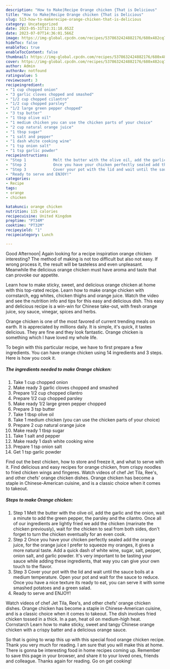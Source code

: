 ```yaml
---
description: "How to Make|Recipe Orange chicken {That is Delicious"
title: "How to Make|Recipe Orange chicken {That is Delicious"
slug: 513-how-to-makerecipe-orange-chicken-that-is-delicious
category: Uncategorized
date: 2023-05-31T12:31:18.052Z
date: 2023-07-07T14:36:01.566Z
image: https://img-global.cpcdn.com/recipes/5378632424882176/680x482cq70/orange-chicken-recipe-main-photo.jpg
hideToc: false
enableToc: true
enableTocContent: false
thumbnail: https://img-global.cpcdn.com/recipes/5378632424882176/680x482cq70/orange-chicken-recipe-main-photo.jpg
cover: https://img-global.cpcdn.com/recipes/5378632424882176/680x482cq70/orange-chicken-recipe-main-photo.jpg
author: Admin
authorAv: notfound
ratingvalue: 5
reviewcount: 3
recipeingredient:
- "1 cup chopped onion"
- "3 garlic cloves chopped and smashed"
- "1/2 cup chopped cilantro"
- "1/2 cup chopped parsley"
- "1/2 large green pepper chopped"
- "3 tsp butter"
- "1 tbsp olive oil"
- "1 medium chicken you can use the chicken parts of your choice"
- "2 cup natural orange juice"
- "1 tbsp sugar"
- "1 salt and pepper"
- "1 dash white cooking wine"
- "1 tsp onion salt"
- "1 tsp garlic powder"
recipeinstructions:
- "Step 1            Melt the butter with the olive oil, add the garlic and the onion, wait a minute to add the green pepper, the parsley and the cilantro. Once all of our ingredients are lightly fried we add the chicken (marinate the chicken previously), wait for the chicken to seal from both sides,  don&#39;t forget to turn the chicken eventually for an even cook."
- "Step 2            Once you have your chicken perfectly sealed add the orange juice, for the orange juice I prefer to squeeze my oranges, it gives a more natural taste. Add a quick dash of white wine, sugar, salt, pepper, onion salt, and garlic powder. It&#39;s very important to be tasting your sauce while adding these ingredients, that way you can give your own touch to the flavor."
- "Step 3            Cover your pot with the lid and wait until the sauce boils at a medium temperature. Open your pot and wait for the sauce to reduce. Once you have a nice texture its ready to eat, you can serve it with some smashed potatoes and a green salad."
- "Ready to serve and ENJOY!"
categories:
- Recipe
tags:
- orange
- chicken

katakunci: orange chicken 
nutrition: 115 calories
recipecuisine: United Kingdom
preptime: "PT34M"
cooktime: "PT32M"
recipeyield: "1"
recipecategory: Lunch

---
```



Good Afternoon| Again looking for a recipe inspiration orange chicken interesting? The method of making is not too difficult but also not easy. If wrong process it, the result will be tasteless and even unpleasant. Meanwhile the delicious orange chicken must have aroma and taste that can provoke our appetite.





Learn how to make sticky, sweet, and delicious orange chicken at home with this top-rated recipe. Learn how to make orange chicken with cornstarch, egg whites, chicken thighs and orange juice. Watch the video and see the nutrition info and tips for this easy and delicious dish. This easy and delicious recipe is a win-win for Chinese take-out, with fresh orange juice, soy sauce, vinegar, spices and herbs.

Orange chicken is one of the most favored of current trending meals on earth. It is appreciated by millions daily. It is simple, it's quick, it tastes delicious. They are fine and they look fantastic. Orange chicken is something which I have loved my whole life.


To begin with this particular recipe, we have to first prepare a few ingredients. You can have orange chicken using 14 ingredients and 3 steps. Here is how you cook it.

<!--inarticleads1-->

##### The ingredients needed to make Orange chicken:

1. Take 1 cup chopped onion
1. Make ready 3 garlic cloves chopped and smashed
1. Prepare 1/2 cup chopped cilantro
1. Prepare 1/2 cup chopped parsley
1. Make ready 1/2 large green pepper chopped
1. Prepare 3 tsp butter
1. Take 1 tbsp olive oil
1. Take 1 medium chicken (you can use the chicken parts of your choice)
1. Prepare 2 cup natural orange juice
1. Make ready 1 tbsp sugar
1. Take 1 salt and pepper
1. Make ready 1 dash white cooking wine
1. Prepare 1 tsp onion salt
1. Get 1 tsp garlic powder


Find out the best chicken, how to store and freeze it, and what to serve with it. Find delicious and easy recipes for orange chicken, from crispy noodles to fried chicken wings and fingeres. Watch videos of chef Jet Tila, Ree&#39;s, and other chefs&#39; orange chicken dishes. Orange chicken has become a staple in Chinese-American cuisine, and is a classic choice when it comes to takeout. 

<!--inarticleads2-->

##### Steps to make Orange chicken:

1. Step 1            Melt the butter with the olive oil, add the garlic and the onion, wait a minute to add the green pepper, the parsley and the cilantro. Once all of our ingredients are lightly fried we add the chicken (marinate the chicken previously), wait for the chicken to seal from both sides,  don&#39;t forget to turn the chicken eventually for an even cook.
1. Step 2            Once you have your chicken perfectly sealed add the orange juice, for the orange juice I prefer to squeeze my oranges, it gives a more natural taste. Add a quick dash of white wine, sugar, salt, pepper, onion salt, and garlic powder. It&#39;s very important to be tasting your sauce while adding these ingredients, that way you can give your own touch to the flavor.
1. Step 3            Cover your pot with the lid and wait until the sauce boils at a medium temperature. Open your pot and wait for the sauce to reduce. Once you have a nice texture its ready to eat, you can serve it with some smashed potatoes and a green salad.
1. Ready to serve and ENJOY!

Watch videos of chef Jet Tila, Ree&#39;s, and other chefs&#39; orange chicken dishes. Orange chicken has become a staple in Chinese-American cuisine, and is a classic choice when it comes to takeout. The dish involves fried chicken tossed in a thick. In a pan, heat oil on medium-high heat. Cornstarch Learn how to make sticky, sweet and tangy Chinese orange chicken with a crispy batter and a delicious orange sauce. 

So that is going to wrap this up with this special food orange chicken recipe. Thank you very much for reading. I am sure that you will make this at home. There is gonna be interesting food in home recipes coming up. Remember to save this page in your browser, and share it to your loved ones, friends and colleague. Thanks again for reading. Go on get cooking!

